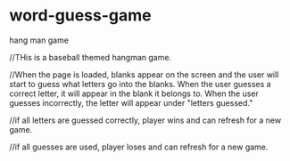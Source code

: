 # word-guess-game
hang man game


//THis is a baseball themed hangman game. 

//When the page is loaded, blanks appear on the screen and the user will start to guess what letters go into the blanks. When the user guesses a correct letter, it will appear in the blank it belongs to. When the user guesses incorrectly, the letter will appear under "letters guessed."

//if all letters are guessed correctly, player wins and can refresh for a new game. 

//if all guesses are used, player loses and can refresh for a new game. 